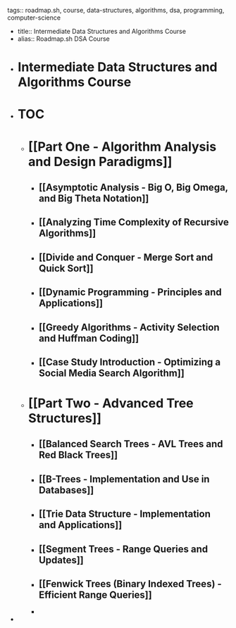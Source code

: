 tags:: roadmap.sh, course, data-structures, algorithms, dsa, programming, computer-science

- title:: Intermediate Data Structures and Algorithms Course
- alias:: Roadmap.sh DSA Course
- # Intermediate Data Structures and Algorithms Course
- # TOC
	- # [[Part One - Algorithm Analysis and Design Paradigms]]
		- ## [[Asymptotic Analysis - Big O, Big Omega, and Big Theta Notation]]
		- ## [[Analyzing Time Complexity of Recursive Algorithms]]
		- ## [[Divide and Conquer - Merge Sort and Quick Sort]]
		- ## [[Dynamic Programming - Principles and Applications]]
		- ## [[Greedy Algorithms - Activity Selection and Huffman Coding]]
		- ## [[Case Study Introduction - Optimizing a Social Media Search Algorithm]]
	- # [[Part Two - Advanced Tree Structures]]
		- ## [[Balanced Search Trees - AVL Trees and Red Black Trees]]
		- ## [[B-Trees - Implementation and Use in Databases]]
		- ## [[Trie Data Structure - Implementation and Applications]]
		- ## [[Segment Trees - Range Queries and Updates]]
		- ## [[Fenwick Trees (Binary Indexed Trees) - Efficient Range Queries]]
		-
-